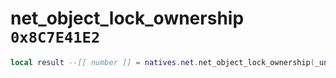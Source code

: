 # net_object_lock_ownership `0x8C7E41E2`

```lua
local result --[[ number ]] = natives.net.net_object_lock_ownership(_unk0 --[[ number ]], _unk1 --[[ number ]])
```